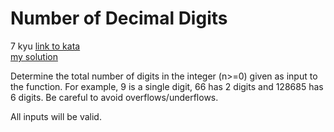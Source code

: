 # Number of Decimal Digits
7 kyu
[link to kata](https://www.codewars.com/kata/58fa273ca6d84c158e000052/train/javascript)
<br>
[my solution](./kata.js)

Determine the total number of digits in the integer (n>=0) given as input to the function. For example, 9 is a single digit, 66 has 2 digits and 128685 has 6 digits. Be careful to avoid overflows/underflows.

All inputs will be valid.